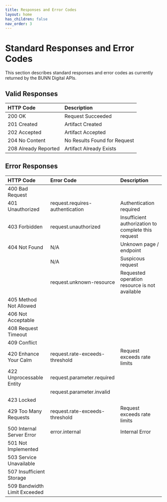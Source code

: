 ```yaml
---
title: Responses and Error Codes
layout: home
has_children: false
nav_order: 3
---
```


# Standard Responses and Error Codes

This section describes standard responses and error codes as currently returned by the BUNN Digital APIs.

## Valid Responses

| HTTP Code                    | Description                  |
| :--------------------------- | :--------------------------- |
| 200 OK                       | Request Succeeded            |
| 201 Created                  | Artifact Created             |
| 202 Accepted                 | Artifact Accepted            |
| 204 No Content               | No Results Found for Request |
| 208 Already Reported         | Artifact Already Exists      |


## Error Responses

| HTTP Code                    | Error Code                      | Description                                         |
| :--------------------------- | :------------------------------ | :-------------------------------------------------- |
| 400 Bad Request              |                                 |                                                     |
| 401 Unauthorized             | request.requires-authentication | Authentication required                             |
| 403 Forbidden                | request.unauthorized            | Insufficient authorization to complete this request |
| 404 Not Found                | N/A                             | Unknown page / endpoint                             |
|                              | N/A                             | Suspicous request                                   |
|                              | request.unknown-resource        | Requested operation resource is not available       |
| 405 Method Not Allowed       |                                 |                                                     |
| 406 Not Acceptable           |                                 |                                                     |
| 408 Request Timeout          |                                 |                                                     |
| 409 Conflict                 |                                 |                                                     |
| 420 Enhance Your Calm        | request.rate-exceeds-threshold  | Request exceeds rate limits                         |
| 422 Unprocessable Entity     | request.parameter.required      |                                                     |
|                              | request.parameter.invalid       |                                                     |
| 423 Locked                   |                                 |                                                     |
| 429 Too Many Requests        | request.rate-exceeds-threshold  | Request exceeds rate limits                         |
| 500 Internal Server Error    | error.internal                  | Internal Error                                      |
| 501 Not Implemented          |                                 |                                                     |
| 503 Service Unavailable      |                                 |                                                     |
| 507 Insufficient Storage     |                                 |                                                     |
| 509 Bandwidth Limit Exceeded |                                 |                                                     |
